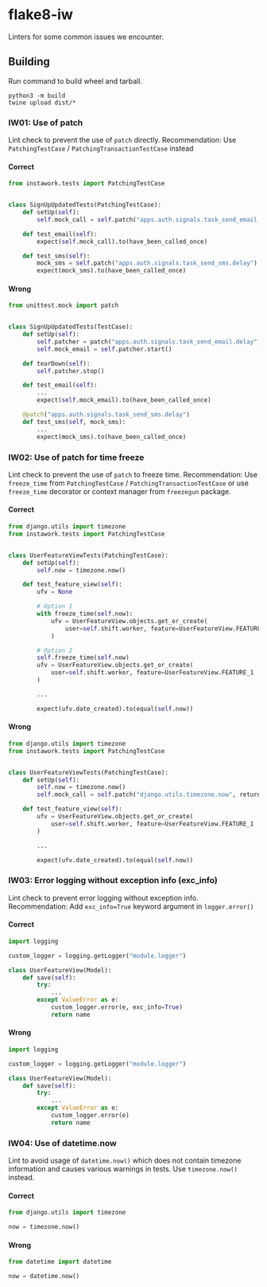 # flake8-iw

Linters for some common issues we encounter.

## Building

Run command to build wheel and tarball.
```
python3 -m build
twine upload dist/*
```

### IW01: Use of patch

Lint check to prevent the use of `patch` directly.
Recommendation: Use `PatchingTestCase` / `PatchingTransactionTestCase` instead

#### Correct

```python
from instawork.tests import PatchingTestCase


class SignUpUpdatedTests(PatchingTestCase):
    def setUp(self):
        self.mock_call = self.patch("apps.auth.signals.task_send_email.delay")

    def test_email(self):
        expect(self.mock_call).to(have_been_called_once)

    def test_sms(self):
        mock_sms = self.patch("apps.auth.signals.task_send_sms.delay")
        expect(mock_sms).to(have_been_called_once)

```

#### Wrong

```python
from unittest.mock import patch


class SignUpUpdatedTests(TestCase):
    def setUp(self):
        self.patcher = patch("apps.auth.signals.task_send_email.delay")
        self.mock_email = self.patcher.start()

    def tearDown(self):
        self.patcher.stop()

    def test_email(self):
        ...
        expect(self.mock_email).to(have_been_called_once)

    @patch("apps.auth.signals.task_send_sms.delay")
    def test_sms(self, mock_sms):
        ...
        expect(mock_sms).to(have_been_called_once)
```

### IW02: Use of patch for time freeze

Lint check to prevent the use of `patch` to freeze time.
Recommendation: Use `freeze_time` from `PatchingTestCase` / `PatchingTransactionTestCase` or use `freeze_time` decorator or context manager from `freezegun` package.

#### Correct

```python
from django.utils import timezone
from instawork.tests import PatchingTestCase


class UserFeatureViewTests(PatchingTestCase):
    def setUp(self):
        self.now = timezone.now()

    def test_feature_view(self):
        ufv = None

        # Option 1
        with freeze_time(self.now):
            ufv = UserFeatureView.objects.get_or_create(
                user=self.shift.worker, feature=UserFeatureView.FEATURE_1
            )

        # Option 2
        self.freeze_time(self.now)
        ufv = UserFeatureView.objects.get_or_create(
            user=self.shift.worker, feature=UserFeatureView.FEATURE_1
        )

        ...

        expect(ufv.date_created).to(equal(self.now))
```

#### Wrong

```python
from django.utils import timezone
from instawork.tests import PatchingTestCase


class UserFeatureViewTests(PatchingTestCase):
    def setUp(self):
        self.now = timezone.now()
        self.mock_call = self.patch("django.utils.timezone.now", return_value=self.now)

    def test_feature_view(self):
        ufv = UserFeatureView.objects.get_or_create(
            user=self.shift.worker, feature=UserFeatureView.FEATURE_1
        )

        ...

        expect(ufv.date_created).to(equal(self.now))
```

### IW03: Error logging without exception info (exc_info)

Lint check to prevent error logging without exception info.
Recommendation: Add `exc_info=True` keyword argument in `logger.error()`

#### Correct

```python
import logging

custom_logger = logging.getLogger("module.logger")

class UserFeatureView(Model):
    def save(self):
        try:
            ...
        except ValueError as e:
            custom_logger.error(e, exc_info=True)
            return name
```

#### Wrong

```python
import logging

custom_logger = logging.getLogger("module.logger")

class UserFeatureView(Model):
    def save(self):
        try:
            ...
        except ValueError as e:
            custom_logger.error(e)
            return name
```

### IW04: Use of datetime.now

Lint to avoid usage of `datetime.now()` which does not contain timezone information and causes various warnings in tests. Use `timezone.now()` instead.

#### Correct
```python
from django.utils import timezone

now = timezone.now()
```


#### Wrong

```python
from datetime import datetime

now = datetime.now()
```
